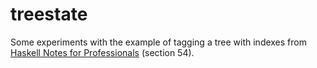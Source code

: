 # treestate

Some experiments with the example of tagging a tree with indexes from [Haskell
Notes for Professionals](https://books.goalkicker.com/HaskellBook/) (section
54).
